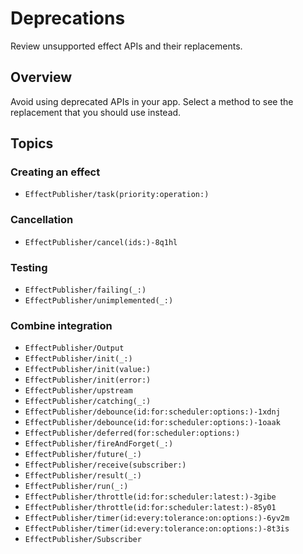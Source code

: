 # Deprecations

Review unsupported effect APIs and their replacements.

## Overview

Avoid using deprecated APIs in your app. Select a method to see the replacement that you should use instead.

## Topics

### Creating an effect

- ``EffectPublisher/task(priority:operation:)``

### Cancellation

- ``EffectPublisher/cancel(ids:)-8q1hl``

### Testing

- ``EffectPublisher/failing(_:)``
- ``EffectPublisher/unimplemented(_:)``

### Combine integration

- ``EffectPublisher/Output``
- ``EffectPublisher/init(_:)``
- ``EffectPublisher/init(value:)``
- ``EffectPublisher/init(error:)``
- ``EffectPublisher/upstream``
- ``EffectPublisher/catching(_:)``
- ``EffectPublisher/debounce(id:for:scheduler:options:)-1xdnj``
- ``EffectPublisher/debounce(id:for:scheduler:options:)-1oaak``
- ``EffectPublisher/deferred(for:scheduler:options:)``
- ``EffectPublisher/fireAndForget(_:)``
- ``EffectPublisher/future(_:)``
- ``EffectPublisher/receive(subscriber:)``
- ``EffectPublisher/result(_:)``
- ``EffectPublisher/run(_:)``
- ``EffectPublisher/throttle(id:for:scheduler:latest:)-3gibe``
- ``EffectPublisher/throttle(id:for:scheduler:latest:)-85y01``
- ``EffectPublisher/timer(id:every:tolerance:on:options:)-6yv2m``
- ``EffectPublisher/timer(id:every:tolerance:on:options:)-8t3is``
- ``EffectPublisher/Subscriber``
<!--DocC: Can't currently document `Publisher` extensions. -->
